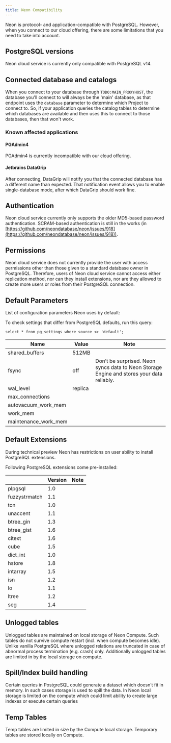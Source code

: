 ```yaml
---
title: Neon Compatibility
---
```


Neon is protocol- and application-compatible with PostgreSQL. However, when you connect to our cloud offering, there are some limitations that you need to take into account.

## PostgreSQL versions

Neon cloud service is currently only compatible with PostgreSQL v14.

## Connected database and catalogs

When you connect to your database through `TODO:MAIN_PROXYHOST`, the database you'll connect to will always be the 'main' database, as that endpoint uses the `database` parameter to determine which Project to connect to. So, if your application queries the catalog tables to determine which databases are available and then uses this to connect to those databases, then that won't work.

### Known affected applications

#### PGAdmin4

PGAdmin4 is currently incompatible with our cloud offering.

#### Jetbrains DataGrip

After connecting, DataGrip will notify you that the connected database has a different name than expected. That notification event allows you to enable single-database mode, after which DataGrip should work fine.

## Authentication

Neon cloud service currently only supports the older MD5-based password authentication. SCRAM-based authentication is still in the works (in [https://github.com/neondatabase/neon/issues/918](https://github.com/neondatabase/neon/issues/918)).

## Permissions

Neon cloud service does not currently provide the user with access permissions other than those given to a standard database owner in PostgreSQL. Therefore, users of Neon cloud service cannot access either replication method, nor can they install extensions, nor are they allowed to create more users or roles from their PostgreSQL connection.

## Default Parameters

List of configuration parameters Neon uses by default:

To check settings that differ from PostgreSQL defaults, run this query:

```postgresql
select * from pg_settings where source <> 'default';
```

| Name                 | Value   | Note                                                                                      |
| -------------------- | ------- | ----------------------------------------------------------------------------------------- |
| shared_buffers       | 512MB   |                                                                                           |
| fsync                | off     | Don’t be surprised. Neon syncs data to Neon Storage Engine and stores your data reliably. |
| wal_level            | replica |                                                                                           |
| max_connections      |         |                                                                                           |
| autovacuum_work_mem  |         |                                                                                           |
| work_mem             |         |                                                                                           |
| maintenance_work_mem |         |                                                                                           |

## Default Extensions

During technical preview Neon has restrictions on user ability to install PostgreSQL extensions.

Following PostgreSQL extensions come pre-installed:

|               | Version | Note |
| ------------- | ------- | ---- |
| plpgsql       | 1.0     |      |
| fuzzystrmatch | 1.1     |      |
| tcn           | 1.0     |      |
| unaccent      | 1.1     |      |
| btree_gin     | 1.3     |      |
| btree_gist    | 1.6     |      |
| citext        | 1.6     |      |
| cube          | 1.5     |      |
| dict_int      | 1.0     |      |
| hstore        | 1.8     |      |
| intarray      | 1.5     |      |
| isn           | 1.2     |      |
| lo            | 1.1     |      |
| ltree         | 1.2     |      |
| seg           | 1.4     |      |

## Unlogged tables

Unlogged tables are maintained on local storage of Neon Compute. Such tables do not survive compute restart (incl. when compute becomes idle). Unlike vanilla PostgreSQL where unlogged relations are truncated in case of abnormal process termination (e.g. crash) only. Additionally unlogged tables are limited in by the local storage on compute.

## Spill/Index build handling

Certain queries in PostgreSQL could generate a dataset which doesn’t fit in memory. In such cases storage is used to spill the data. In Neon local storage is limited on the compute which could limit ability to create large indexes or execute certain queries

## Temp Tables

Temp tables are limited in size by the Compute local storage. Temporary tables are stored locally on Compute.
